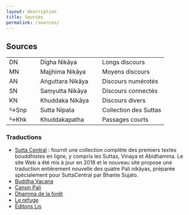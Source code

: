 ```yaml
---
layout: description
title: Sources
permalink: /sources/
---
```

## Sources

<table class="tablecenter">
<tbody>
<tr>
<td>DN</td>
<td>&nbsp;</td>
<td>Dīgha Nikāya</td>
<td>&nbsp;</td>
<td>Longs discours</td>
</tr>
<tr>
<td>MN</td>
<td>&nbsp;</td>
<td>Majjhima Nikāya</td>
<td>&nbsp;</td>
<td>Moyens discours</td>
</tr>
<tr>
<td>AN</td>
<td>&nbsp;</td>
<td>Aṅguttara Nikāya</td>
<td>&nbsp;</td>
<td>Discours num&eacute;rot&eacute;s</td>
</tr>
<tr>
<td>SN</td>
<td>&nbsp;</td>
<td>Saṃyutta Nikāya</td>
<td>&nbsp;</td>
<td>Discours connect&eacute;s</td>
</tr>
<tr>
<td>KN</td>
<td>&nbsp;</td>
<td>Khuddaka Nikāya</td>
<td>&nbsp;</td>
<td>Discours divers</td>
</tr>
<tr>
<td>&#8618;Snp</td>
<td>&nbsp;</td>
<td>Sutta Nipata</td>
<td>&nbsp;</td>
<td>Collection des Suttas</td>
</tr>
<tr>
<td>&#8618;Khk</td>
<td>&nbsp;</td>
<td>Khuddakapatha</td>
<td>&nbsp;</td>
<td>Passages courts</td>
</tr>
</tbody>
</table>

### Traductions

- [Sutta Central](https://suttacentral.net/pitaka/sutta) : fournit une collection complète des premiers textes bouddhistes en ligne, y compris les Suttas, Vinaya et Abidhamma. Le site Web a été mis à jour en 2018 et le nouveau site propose une traduction entièrement nouvelle des quatre Pali nikāyas, préparée spécialement pour SuttaCentral par Bhante Sujato.
- [Buddha Vacana](https://www.buddha-vacana.org/fr/index.html)
- [Canon Pali](http://www.canonpali.org/tipitaka/suttapitaka/suttapitaka.html)
- [Dhamma de la forêt](http://www.dhammadelaforet.org/list/list_sutta.html)
- [Le refuge](http://www.refugebouddhique.com/)
- [Éditons Lis](http://editions-lis.org/publications.html)


